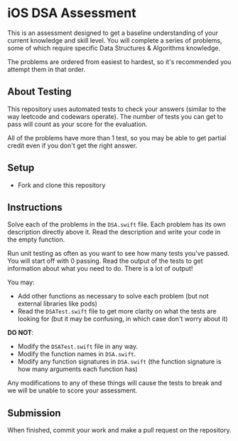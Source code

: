# iOS DSA Assessment

This is an assessment designed to get a baseline understanding of your current knowledge and skill level. You will complete a series of problems, some of which require specific Data Structures & Algorithms knowledge.

The problems are ordered from easiest to hardest, so it's recommended you attempt them in that order.

## About Testing

This repository uses automated tests to check your answers (similar to the way leetcode and codewars operate). The number of tests you can get to pass will count as your score for the evaluation. 

All of the problems have more than 1 test, so you may be able to get partial credit even if you don't get the right answer.

## Setup

* Fork and clone this repository

## Instructions

Solve each of the problems in the `DSA.swift` file. Each problem has its own description directly above it. Read the description and write your code in the empty function.

Run unit testing as often as you want to see how many tests you've passed. You will start off with 0 passing. Read the output of the tests to get information about what you need to do. There is a lot of output!

You may:

* Add other functions as necessary to solve each problem (but not external libraries like pods)
* Read the `DSATest.swift` file to get more clarity on what the tests are looking for (but it may be confusing, in which case don't worry about it)

**DO NOT**:

* Modify the `DSATest.swift` file in any way.
* Modify the function names in `DSA.swift`.
* Modify any function signatures in `DSA.swift` (the function signature is how many arguments each function has)

Any modifications to any of these things will cause the tests to break and we will be unable to score your assessment.

## Submission

When finished, commit your work and make a pull request on the repository.
